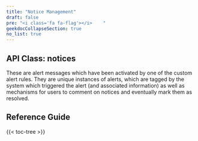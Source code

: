 ```yaml
---
title: "Notice Management"
draft: false
pre: "<i class='fa fa-flag'></i>	"
geekdocCollapseSection: true
no_list: true
---
```


## API Class: notices 
These are alert messages which have been activated by one of the custom alert rules. They are unique instances of alerts, which are tagged by the system which triggered the alert (and associated information) as well as mechanisms for users to comment on notices and eventually mark them as resolved.

## Reference Guide

{{< toc-tree >}}
